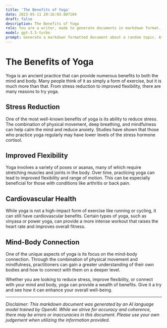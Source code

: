 ```yaml
---
title: 'The Benefits of Yoga'
date: 2023-05-11 20:16:03.807104
draft: false
description: The Benefits of Yoga
role: You are a writer, made to generate documents in markdown format. It is very important that all of the documents you generate are in valid markdown format.
model: gpt-3.5-turbo
prompt: Generate a markdown formatted document about a random topic. At the bottom, include a disclaimer explaining that the document was generated by you. The first line of the document should be the title. Make sure that the entire document is in proper markdown format, using a mix of various tags to make the document visually appealing.
---
```


# The Benefits of Yoga

Yoga is an ancient practice that can provide numerous benefits to both the mind and body. Many people think of it as simply a form of exercise, but it is much more than that. From stress reduction to improved flexibility, there are many reasons to try yoga.

## Stress Reduction

One of the most well-known benefits of yoga is its ability to reduce stress. The combination of physical movement, deep breathing, and mindfulness can help calm the mind and reduce anxiety. Studies have shown that those who practice yoga regularly may have lower levels of the stress hormone cortisol.

## Improved Flexibility

Yoga involves a variety of poses or asanas, many of which require stretching muscles and joints in the body. Over time, practicing yoga can lead to improved flexibility and range of motion. This can be especially beneficial for those with conditions like arthritis or back pain.

## Cardiovascular Health

While yoga is not a high-impact form of exercise like running or cycling, it can still have cardiovascular benefits. Certain types of yoga, such as vinyasa or power yoga, can provide a more intense workout that raises the heart rate and improves overall fitness.

## Mind-Body Connection

One of the unique aspects of yoga is its focus on the mind-body connection. Through the combination of physical movement and mindfulness, practitioners can gain a greater understanding of their own bodies and how to connect with them on a deeper level.

Whether you are looking to reduce stress, improve flexibility, or connect with your mind and body, yoga can provide a wealth of benefits. Give it a try and see how it can enhance your overall well-being.

---

*Disclaimer: This markdown document was generated by an AI language model trained by OpenAI. While we strive for accuracy and coherence, there may be errors or inaccuracies in this document. Please use your own judgement when utilizing the information provided.*